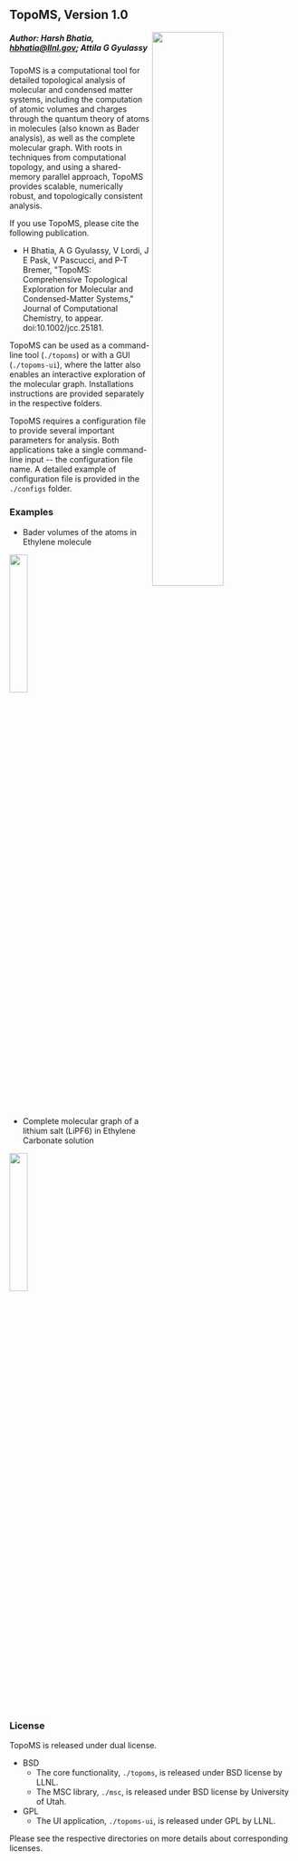 ## TopoMS, Version 1.0

<img align="right" src="https://user-images.githubusercontent.com/10440378/35475248-ebbbba0c-034f-11e8-8980-1199a5c5fb56.png" width="50%">

##### Author: Harsh Bhatia, hbhatia@llnl.gov; Attila G Gyulassy

TopoMS is a computational tool for detailed topological analysis of molecular
and condensed matter systems, including the computation of atomic volumes and
charges through the quantum theory of atoms in molecules (also known as Bader
analysis), as well as the complete molecular graph.  With roots in techniques
from computational topology, and using a shared-memory parallel approach,
TopoMS provides scalable, numerically robust, and topologically consistent
analysis.

If you use TopoMS, please cite the following publication.
* H Bhatia, A G Gyulassy, V Lordi, J E Pask, V Pascucci, and P-T Bremer, "TopoMS: Comprehensive Topological Exploration for Molecular and Condensed-Matter Systems," Journal of Computational Chemistry, to appear. doi:10.1002/jcc.25181.

TopoMS can be used as a command-line tool (`./topoms`) or with a GUI
(`./topoms-ui`), where the latter also enables an interactive exploration of
the molecular graph.  Installations instructions are provided separately in the
respective folders.

TopoMS requires a configuration file to provide several important parameters
for analysis. Both applications take a single command-line input -- the
configuration file name. A detailed example of configuration file is
provided in the `./configs` folder.

### Examples

* Bader volumes of the atoms in Ethylene molecule

<img src="https://user-images.githubusercontent.com/10440378/35475245-d51a282e-034f-11e8-833b-77b05169c70c.png" width="25%">

* Complete molecular graph of a lithium salt (LiPF6) in Ethylene Carbonate solution

<img src="https://user-images.githubusercontent.com/10440378/35475242-cd6257b4-034f-11e8-9383-a40415ec5242.png" width="25%">

### License

TopoMS is released under dual license.

- BSD
  - The core functionality, `./topoms`, is released under BSD license by LLNL.
  - The MSC library, `./msc`, is released under BSD license by University of Utah.
- GPL
  - The UI application, `./topoms-ui`, is released under GPL by LLNL.

Please see the respective directories on more details about corresponding licenses.
